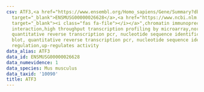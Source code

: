 ```yaml
---
csv: ATF3,<a href="https://www.ensembl.org/Homo_sapiens/Gene/Summary?db=core;g=ENSMUSG00000026628"
  target="_blank">ENSMUSG00000026628</a>,<a href="https://www.ncbi.nlm.nih.gov/pubmed/20018623"
  target="_blank"><i class="fas fa-file"></i></a>",chromatin immunoprecipitation assay,direct
  interaction,high throughput transcription profiling by microarray,northern blot,
  quantitative reverse transcription pcr, nucleotide sequence identification,northern
  blot, quantitative reverse transcription pcr, nucleotide sequence identification,transcriptional
  regulation,up-regulates activity
data_alias: ATF3
data_id: ENSMUSG00000026628
data_numevidence: 1
data_species: Mus musculus
data_taxid: '10090'
title: ATF3
---
```

